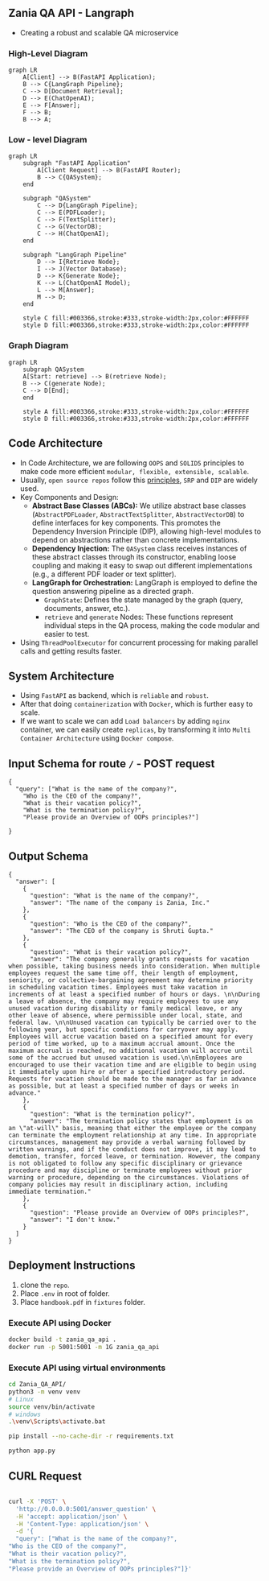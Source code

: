 ## Zania QA API - Langraph

* Creating a robust and scalable QA microservice


### High-Level Diagram


```mermaid
graph LR
    A[Client] --> B(FastAPI Application);
    B --> C{LangGraph Pipeline};
    C --> D[Document Retrieval];
    D --> E(ChatOpenAI);
    E --> F[Answer];
    F --> B;
    B --> A;
```

### Low - level Diagram

```mermaid
graph LR
    subgraph "FastAPI Application"
        A[Client Request] --> B(FastAPI Router);
        B --> C{QASystem};
    end

    subgraph "QASystem"
        C --> D{LangGraph Pipeline};
        C --> E(PDFLoader);
        C --> F(TextSplitter);
        C --> G(VectorDB);
        C --> H(ChatOpenAI);
    end

    subgraph "LangGraph Pipeline"
        D --> I{Retrieve Node};
        I --> J(Vector Database);
        D --> K{Generate Node};
        K --> L(ChatOpenAI Model);
        L --> M[Answer];
        M --> D;
    end

    style C fill:#003366,stroke:#333,stroke-width:2px,color:#FFFFFF
    style D fill:#003366,stroke:#333,stroke-width:2px,color:#FFFFFF
```

### Graph Diagram
```mermaid
graph LR
    subgraph QASystem
    A[Start: retrieve] --> B(retrieve Node);
    B --> C(generate Node);
    C --> D[End];
    end

    style A fill:#003366,stroke:#333,stroke-width:2px,color:#FFFFFF
    style D fill:#003366,stroke:#333,stroke-width:2px,color:#FFFFFF
```


## Code Architecture

*   In Code Architecture, we are following `OOPS` and `SOLID5` principles to make code more efficient `modular, flexible, extensible, scalable`.
*   Usually, `open source repos` follow this [principles](https://realpython.com/solid-principles-python/), `SRP` and `DIP` are widely used.
*   Key Components and Design:
    *   **Abstract Base Classes (ABCs):**  We utilize abstract base classes (`AbstractPDFLoader`, `AbstractTextSplitter`, `AbstractVectorDB`) to define interfaces for key components. This promotes the Dependency Inversion Principle (DIP), allowing high-level modules to depend on abstractions rather than concrete implementations.
    *   **Dependency Injection:**  The `QASystem` class receives instances of these abstract classes through its constructor, enabling loose coupling and making it easy to swap out different implementations (e.g., a different PDF loader or text splitter).
    *   **LangGraph for Orchestration:** LangGraph is employed to define the question answering pipeline as a directed graph.
        *   `GraphState`: Defines the state managed by the graph (query, documents, answer, etc.).
        *   `retrieve` and `generate` Nodes: These functions represent individual steps in the QA process, making the code modular and easier to test.
*   Using `ThreadPoolExecutor` for concurrent processing for making parallel calls and getting results faster.

## System Architecture

* Using `FastAPI` as backend, which is `reliable` and `robust`.
* After that doing `containerization` with `Docker`, which is further easy to scale.
* If we want to scale we can add `Load balancers` by adding `nginx` container, we can easily create `replicas`, by transforming it into `Multi Container Architecture` using `Docker compose`. 


## Input Schema for route `/` - POST request


```
{
  "query": ["What is the name of the company?",
    "Who is the CEO of the company?",
    "What is their vacation policy?",
    "What is the termination policy?",
    "Please provide an Overview of OOPs principles?"]

}
```
## Output Schema


```
{
  "answer": [
    {
      "question": "What is the name of the company?",
      "answer": "The name of the company is Zania, Inc."
    },
    {
      "question": "Who is the CEO of the company?",
      "answer": "The CEO of the company is Shruti Gupta."
    },
    {
      "question": "What is their vacation policy?",
      "answer": "The company generally grants requests for vacation when possible, taking business needs into consideration. When multiple employees request the same time off, their length of employment, seniority, or collective-bargaining agreement may determine priority in scheduling vacation times. Employees must take vacation in increments of at least a specified number of hours or days. \n\nDuring a leave of absence, the company may require employees to use any unused vacation during disability or family medical leave, or any other leave of absence, where permissible under local, state, and federal law. \n\nUnused vacation can typically be carried over to the following year, but specific conditions for carryover may apply. Employees will accrue vacation based on a specified amount for every period of time worked, up to a maximum accrual amount. Once the maximum accrual is reached, no additional vacation will accrue until some of the accrued but unused vacation is used.\n\nEmployees are encouraged to use their vacation time and are eligible to begin using it immediately upon hire or after a specified introductory period. Requests for vacation should be made to the manager as far in advance as possible, but at least a specified number of days or weeks in advance."
    },
    {
      "question": "What is the termination policy?",
      "answer": "The termination policy states that employment is on an \"at-will\" basis, meaning that either the employee or the company can terminate the employment relationship at any time. In appropriate circumstances, management may provide a verbal warning followed by written warnings, and if the conduct does not improve, it may lead to demotion, transfer, forced leave, or termination. However, the company is not obligated to follow any specific disciplinary or grievance procedure and may discipline or terminate employees without prior warning or procedure, depending on the circumstances. Violations of company policies may result in disciplinary action, including immediate termination."
    },
    {
      "question": "Please provide an Overview of OOPs principles?",
      "answer": "I don't know."
    }
  ]
}
```

## Deployment Instructions

1. clone the `repo`.
2. Place `.env` in root of folder.
3. Place `handbook.pdf` in `fixtures` folder.

### Execute API using Docker

```bash
docker build -t zania_qa_api .
docker run -p 5001:5001 -m 1G zania_qa_api
```

### Execute API using virtual environments


```bash
cd Zania_QA_API/
python3 -m venv venv
# Linux
source venv/bin/activate
# windows
.\venv\Scripts\activate.bat

pip install --no-cache-dir -r requirements.txt

python app.py
```

## CURL Request

```bash

curl -X 'POST' \
  'http://0.0.0.0:5001/answer_question' \
  -H 'accept: application/json' \
  -H 'Content-Type: application/json' \
  -d '{
  "query": ["What is the name of the company?",
"Who is the CEO of the company?",
"What is their vacation policy?",
"What is the termination policy?",
"Please provide an Overview of OOPs principles?"]}'
```